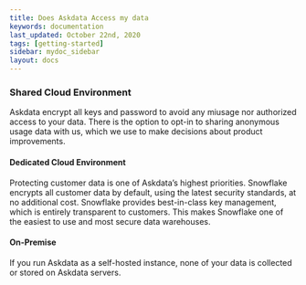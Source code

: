 ```yaml
---
title: Does Askdata Access my data
keywords: documentation
last_updated: October 22nd, 2020
tags: [getting-started]
sidebar: mydoc_sidebar
layout: docs
---
```


### Shared Cloud Environment

Askdata encrypt all keys and password to avoid any miusage nor authorized access to your data.
There is the option to opt-in to sharing anonymous usage data with us, which we use to make decisions about product improvements. 

#### Dedicated Cloud Environment

Protecting customer data is one of Askdata’s highest priorities. Snowflake encrypts all customer data by default, using the latest security standards, at no additional cost. Snowflake provides best-in-class key management, which is entirely transparent to customers. This makes Snowflake one of the easiest to use and most secure data warehouses.

#### On-Premise

If you run Askdata as a self-hosted instance, none of your data is collected or stored on Askdata servers.

